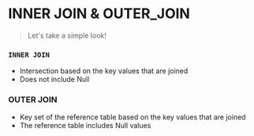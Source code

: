 # INNER JOIN & OUTER_JOIN

> Let's take a simple look!
>

### `INNER JOIN`

- Intersection based on the key values that are joined
- Does not include Null

### OUTER JOIN

- Key set of the reference table based on the key values that are joined
- The reference table includes Null values 

